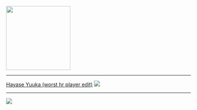 
<centre> 
    <a href="players/worsthrplayer/worsthrplayer.md">
        <img src="https://a.ppy.sh/14106450" width="175" height="175" >
    </a>
</centre><hr>
<p>
    <a href="https://github.com/teerentt/skinhub/raw/refs/heads/main/players/worsthrplayer/Hayase%20Yuuka%20(worst%20hr%20player%20edit).osk">Hayase Yuuka (worst hr player edit)</a>
    <img src="https://i.imgur.com/CBDWEZo.jpeg"/><hr>
</p>
<a href="https://x.com/Foworum"><img src="https://i.imgur.com/K5KIzg1.png"></a>